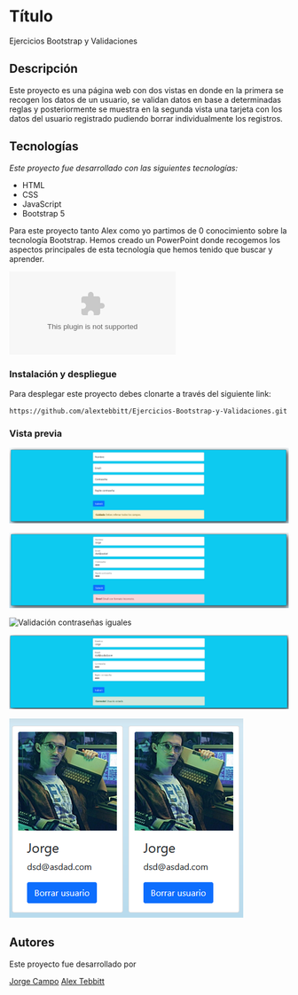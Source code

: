 # Título

Ejercicios Bootstrap y Validaciones

## Descripción

Este proyecto es una página web con dos vistas en donde en la primera se recogen los datos de un usuario, se validan datos en base a determinadas reglas y
posteriormente se muestra en la segunda vista una tarjeta con los datos del usuario registrado pudiendo borrar individualmente los registros.

## Tecnologías

_Este proyecto fue desarrollado con las siguientes tecnologías:_

* HTML
* CSS
* JavaScript
* Bootstrap 5

Para este proyecto tanto Alex como yo partimos de 0 conocimiento sobre la tecnología Bootstrap. Hemos creado un PowerPoint donde recogemos los aspectos principales
de esta tecnología que hemos tenido que buscar y aprender.

![Presentación PowerPoint Bootstrap](./assets/Bootstrap.pptx)

### Instalación y despliegue

Para desplegar este proyecto debes clonarte a través del siguiente link:

```
https://github.com/alextebbitt/Ejercicios-Bootstrap-y-Validaciones.git

```
### Vista previa

![Validación para rellenar todos los campos del formulario](./assets/validacion%20rellenar%20todos%20los%20campos.png)

![Validación formato E-Mail](./assets/validacion%20formato%20email.png)

![Validación contraseñas iguales](./assets/validacion%20contrase%C3%B1as%20iguales.png)

![Validación registro usuario correcto](./assets/validacion%20correcta.png)

![Tarjeta usuario registrado](./assets/creacion%20tarjeta%20usuario.png)

## Autores

Este proyecto  fue desarrollado por 

[Jorge Campo](https://github.com/Yorch82)
[Alex Tebbitt](https://github.com/alextebbitt)

